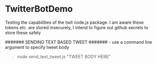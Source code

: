# TwitterBotDemo
Testing the capabilities of the twit node.js package. I am aware these tokens etc. are stored insecurely, I intend to figure out github secrets to store these safely

####### SENDING TEXT BASED TWEET ####### - use a command line argument to specify tweet body 
> node send_text_tweet.js "TWEET BODY HERE"
